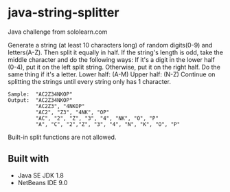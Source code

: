 # java-string-splitter
Java challenge from sololearn.com

Generate a string (at least 10 characters long) of random digits(0-9) and letters(A-Z).
Then split it equally in half.
If the string's length is odd, take the middle character and do the following ways:
If it's a digit in the lower half (0-4), put it on the left split string. 
Otherwise, put it on the right half. 
Do the same thing if it's a letter. 
Lower half: (A-M) Upper half: (N-Z)
Continue on splitting the strings until every string only has 1 character.

    Sample:  "AC2Z34NKOP" 
    Output:  "AC2Z34NKOP" 
             "AC2Z3", "4NKOP" 
             "AC2", "Z3", "4NK", "OP" 
             "AC", "2", "Z", "3", "4", "NK", "O", "P" 
             "A", "C", "2","Z", "3", "4", "N", "K", "O", "P"

Built-in split functions are not allowed.

## Built with

 - Java SE JDK 1.8
 - NetBeans IDE 9.0
